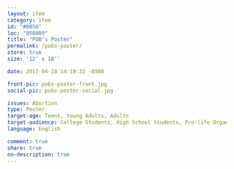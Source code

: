 ```yaml
---
layout: item
category: item
id: "#0058"
loc: "058000"
title: "POB’s Poster"
permalink: /pobs-poster/
store: true
size: '12″ x 18″'

date: 2017-04-10 14:19:33 -0500

front-pic: pobs-poster-front.jpg
social-pic: pobs-poster-social.jpg

issues: Abortion
type: Poster
target-age: Teens, Young Adults, Adults
target-audience: College Students, High School Students, Pro-life Organizations, Youth Group
language: English

comment: true
share: true
no-description: true
---
```

